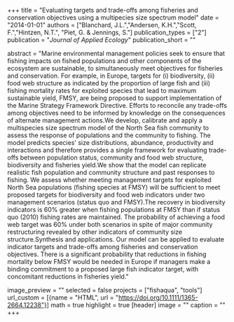 +++
title = "Evaluating targets and trade-offs among fisheries and conservation objectives using a multipecies size spectrum model"
date = "2014-01-01"
authors = ["Blanchard, J.L.","Andersen, K.H.","Scott, F.","Hintzen, N.T.", "Piet, G. & Jennings, S."]
publication_types = ["2"]
publication = "_Journal of Applied Ecology_"
publication_short = ""

abstract = "Marine environmental management policies seek to ensure that fishing impacts on fished populations and other components of the ecosystem are sustainable, to simultaneously meet objectives for fisheries and conservation. For example, in Europe, targets for (i) biodiversity, (ii) food web structure as indicated by the proportion of large fish and (iii) fishing mortality rates for exploited species that lead to maximum sustainable yield, FMSY, are being proposed to support implementation of the Marine Strategy Framework Directive. Efforts to reconcile any trade-offs among objectives need to be informed by knowledge on the consequences of alternate management actions.We develop, calibrate and apply a multispecies size spectrum model of the North Sea fish community to assess the response of populations and the community to fishing. The model predicts species' size distributions, abundance, productivity and interactions and therefore provides a single framework for evaluating trade-offs between population status, community and food web structure, biodiversity and fisheries yield.We show that the model can replicate realistic fish population and community structure and past responses to fishing. We assess whether meeting management targets for exploited North Sea populations (fishing species at FMSY) will be sufficient to meet proposed targets for biodiversity and food web indicators under two management scenarios (status quo and FMSY).The recovery in biodiversity indicators is 60% greater when fishing populations at FMSY than if status quo (2010) fishing rates are maintained. The probability of achieving a food web target was 60% under both scenarios in spite of major community restructuring revealed by other indicators of community size structure.Synthesis and applications. Our model can be applied to evaluate indicator targets and trade-offs among fisheries and conservation objectives. There is a significant probability that reductions in fishing mortality below FMSY would be needed in Europe if managers make a binding commitment to a proposed large fish indicator target, with concomitant reductions in fisheries yield."

image_preview = ""
selected = false
projects = ["fishaqua", "tools"]
url_custom = [{name = "HTML", url = "https://doi.org/10.1111/1365-2664.12238"}]
math = true
highlight = true
[header]
image = ""
caption = ""
+++


